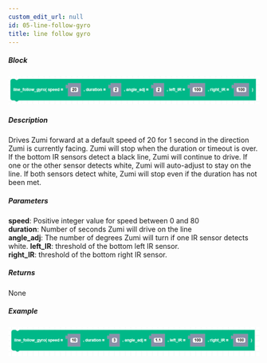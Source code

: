 ```yaml
---
custom_edit_url: null
id: 05-line-follow-gyro
title: line follow gyro
---
```


##### Block

![line follow gyro block image](line_follow_gyro.png)

##### Description

Drives Zumi forward at a default speed of 20 for 1 second in the direction Zumi is currently facing. Zumi will stop when the duration or timeout is over. If the bottom IR sensors detect a black line, Zumi will continue to drive. If one or the other sensor detects white, Zumi will auto-adjust to stay on the line. If both sensors detect white, Zumi will stop even if the duration has not been met.

##### Parameters

**speed**: Positive integer value for speed between 0 and 80 <br /> 
**duration**: Number of seconds Zumi will drive on the line <br /> 
**angle_adj**: The number of degrees Zumi will turn if one IR sensor detects white.
**left_IR**: threshold of the bottom left IR sensor. <br /> 
**right_IR**: threshold of the bottom right IR sensor. <br /> 


##### Returns

None

##### Example

![line follow gyro example](line_follow_gyro_example.png)

